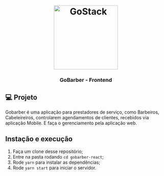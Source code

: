 <h1 align="center">
  <img alt="GoStack" src="https://rocketseat-cdn.s3-sa-east-1.amazonaws.com/bootcamp-header.png" width="200px" />
</h1>

<h3 align="center">GoBarber - Frontend</h3>


## 💻 Projeto

Gobarber é uma aplicação para prestadores de serviço, como Barbeiros, Cabeleireiros, controlarem agendamentos de clientes, recebidos via aplicação Mobile. E faça o gerenciamento pela aplicação web.

## Instação e execução

1. Faça um clone desse repositório;
2. Entre na pasta rodando `cd gobarber-react`;
3. Rode `yarn` para instalar as dependências;
4. Rode `yarn start` para iniciar o servidor.
